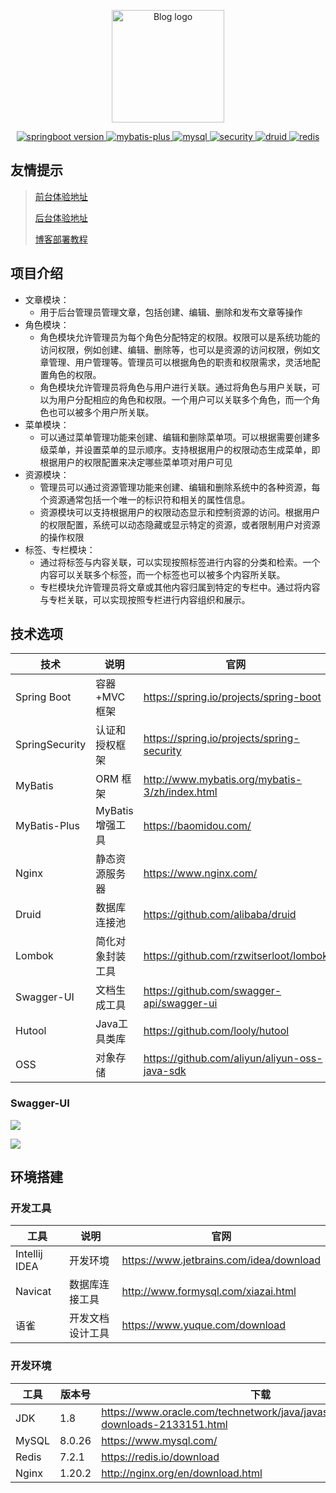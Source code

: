 <p align="center">
  <a href="https://blockcloth.cn/" target="_blank" rel="noopener noreferrer">
    <img width="180" src="https://img.shields.io/badge/青的个人博客-v1.0.0-important" alt="Blog logo">
  </a>
</p>
<p align="center">
    <a href="https://spring.io/projects/spring-boot">
        <img src="https://img.shields.io/badge/SpringBoot-v2.7.17-blue" alt="springboot version">
    </a>
  <a href="https://baomidou.com/">
    <img src="https://img.shields.io/badge/MybatisPlus-v3.5.4.1-green" alt="mybatis-plus">
  </a>
  <a href="https://dev.mysql.com/downloads/mysql/">
    <img src="https://img.shields.io/badge/mysql-v8.0.26-pink" alt="mysql">
  </a>
  <a href="https://spring.io/projects/spring-security">
    <img src="https://img.shields.io/badge/SpringSecurity-v2.7.17-ff69b4" alt="security">
  </a>
    <a href="https://github.com/alibaba/druid">
    <img src="https://img.shields.io/badge/druid-v1.2.6-red" alt="druid">
  </a>
  <a href="https://redis.io/">
    <img src="https://img.shields.io/badge/redis-v2.7.17-blue" alt="redis">
  </a>
</p>


## 友情提示

> [前台体验地址](https://blockcloth.cn/)
>
> [后台体验地址](https://blockcloth.cn/admin)
>
> [博客部署教程](https://blockcloth.cn/#/article?id=103)

## 项目介绍       

- 文章模块：
  - 用于后台管理员管理文章，包括创建、编辑、删除和发布文章等操作
- 角色模块：
  - 角色模块允许管理员为每个角色分配特定的权限。权限可以是系统功能的访问权限，例如创建、编辑、删除等，也可以是资源的访问权限，例如文章管理、用户管理等。管理员可以根据角色的职责和权限需求，灵活地配置角色的权限。
  - 角色模块允许管理员将角色与用户进行关联。通过将角色与用户关联，可以为用户分配相应的角色和权限。一个用户可以关联多个角色，而一个角色也可以被多个用户所关联。
- 菜单模块：
  - 可以通过菜单管理功能来创建、编辑和删除菜单项。可以根据需要创建多级菜单，并设置菜单的显示顺序。支持根据用户的权限动态生成菜单，即根据用户的权限配置来决定哪些菜单项对用户可见
- 资源模块：
  - 管理员可以通过资源管理功能来创建、编辑和删除系统中的各种资源，每个资源通常包括一个唯一的标识符和相关的属性信息。
  - 资源模块可以支持根据用户的权限动态显示和控制资源的访问。根据用户的权限配置，系统可以动态隐藏或显示特定的资源，或者限制用户对资源的操作权限
- 标签、专栏模块：
  - 通过将标签与内容关联，可以实现按照标签进行内容的分类和检索。一个内容可以关联多个标签，而一个标签也可以被多个内容所关联。
  - 专栏模块允许管理员将文章或其他内容归属到特定的专栏中。通过将内容与专栏关联，可以实现按照专栏进行内容组织和展示。

## 技术选项

| 技术                 | 说明             | 官网                                           |
| -------------------- | ---------------- | ---------------------------------------------- |
| Spring Boot          | 容器+MVC 框架    | https://spring.io/projects/spring-boot         |
| SpringSecurity       | 认证和授权框架   | https://spring.io/projects/spring-security     |
| MyBatis              | ORM 框架         | http://www.mybatis.org/mybatis-3/zh/index.html |
| MyBatis-Plus         | MyBatis 增强工具 | https://baomidou.com/                          |
| Nginx                | 静态资源服务器   | https://www.nginx.com/                         |
| Druid                | 数据库连接池     | https://github.com/alibaba/druid               |
| Lombok               | 简化对象封装工具 | https://github.com/rzwitserloot/lombok         |
| Swagger-UI           | 文档生成工具     | https://github.com/swagger-api/swagger-ui      |                |
| Hutool               | Java工具类库     | https://github.com/looly/hutool                |
| OSS                  | 对象存储         | https://github.com/aliyun/aliyun-oss-java-sdk  |

### Swagger-UI

![](https://coding-blog-oss01.oss-cn-hangzhou.aliyuncs.com/codingblog/web.png)

![](https://coding-blog-oss01.oss-cn-hangzhou.aliyuncs.com/codingblog/admin.png)

## 环境搭建

### 开发工具

| 工具          | 说明             | 官网                                    |
| ------------- | ---------------- | --------------------------------------- |
| Intellij IDEA | 开发环境         | https://www.jetbrains.com/idea/download |
| Navicat       | 数据库连接工具   | http://www.formysql.com/xiazai.html     |
| 语雀          | 开发文档设计工具 | https://www.yuque.com/download          |

### 开发环境

| 工具  | 版本号 | 下载                                                         |
| ----- | ------ | ------------------------------------------------------------ |
| JDK   | 1.8    | https://www.oracle.com/technetwork/java/javase/downloads/jdk8-downloads-2133151.html |
| MySQL | 8.0.26 | https://www.mysql.com/                                       |
| Redis | 7.2.1  | https://redis.io/download                                    |
| Nginx | 1.20.2 | http://nginx.org/en/download.html                            |



